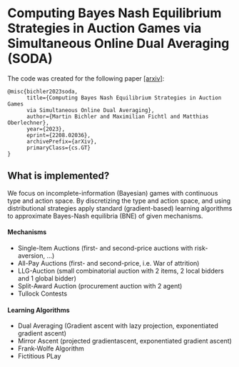 # Computing Bayes Nash Equilibrium Strategies in Auction Games via Simultaneous Online Dual Averaging (SODA)
The code was created for the following paper [[arxiv]](https://arxiv.org/abs/2208.02036):
```
@misc{bichler2023soda,
      title={Computing Bayes Nash Equilibrium Strategies in Auction Games 
      via Simultaneous Online Dual Averaging}, 
      author={Martin Bichler and Maximilian Fichtl and Matthias Oberlechner},  
      year={2023},  
      eprint={2208.02036}, 
      archivePrefix={arXiv},  
      primaryClass={cs.GT}  
}
```

## What is implemented?

We focus on incomplete-information (Bayesian) games with continuous type and action space. 
By discretizing the type and action space, and using distributional strategies apply standard (gradient-based) learning algorithms to approximate Bayes-Nash equilibria (BNE) of given mechanisms.

#### Mechanisms

- Single-Item Auctions (first- and second-price auctions with risk-aversion, ...)
- All-Pay Auctions (first- and second-price, i.e. War of attrition)
- LLG-Auction (small combinatorial auction with 2 items, 2 local bidders and 1 global bidder)
- Split-Award Auction (procurement auction with 2 agent)
- Tullock Contests

#### Learning Algorithms

- Dual Averaging (Gradient ascent with lazy projection, exponentiated gradient ascent)
- Mirror Ascent (projected gradientascent, exponentiated gradient ascent)
- Frank-Wolfe Algorithm
- Fictitious PLay
